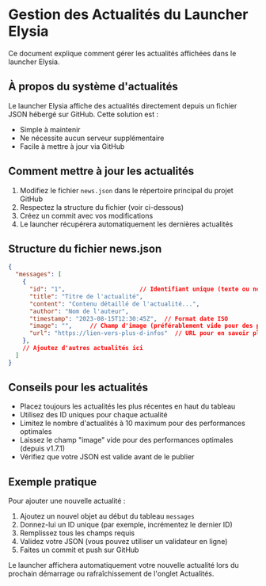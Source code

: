 # Gestion des Actualités du Launcher Elysia

Ce document explique comment gérer les actualités affichées dans le launcher Elysia.

## À propos du système d'actualités

Le launcher Elysia affiche des actualités directement depuis un fichier JSON hébergé sur GitHub. Cette solution est :
- Simple à maintenir
- Ne nécessite aucun serveur supplémentaire
- Facile à mettre à jour via GitHub

## Comment mettre à jour les actualités

1. Modifiez le fichier `news.json` dans le répertoire principal du projet GitHub
2. Respectez la structure du fichier (voir ci-dessous)
3. Créez un commit avec vos modifications
4. Le launcher récupérera automatiquement les dernières actualités

## Structure du fichier news.json

```json
{
  "messages": [
    {
      "id": "1",                     // Identifiant unique (texte ou nombre)
      "title": "Titre de l'actualité",
      "content": "Contenu détaillé de l'actualité...",
      "author": "Nom de l'auteur",
      "timestamp": "2023-08-15T12:30:45Z",  // Format date ISO
      "image": "",     // Champ d'image (préférablement vide pour des performances optimales)
      "url": "https://lien-vers-plus-d-infos"  // URL pour en savoir plus
    },
    // Ajoutez d'autres actualités ici
  ]
}
```

## Conseils pour les actualités

- Placez toujours les actualités les plus récentes en haut du tableau
- Utilisez des ID uniques pour chaque actualité
- Limitez le nombre d'actualités à 10 maximum pour des performances optimales
- Laissez le champ "image" vide pour des performances optimales (depuis v1.7.1)
- Vérifiez que votre JSON est valide avant de le publier

## Exemple pratique

Pour ajouter une nouvelle actualité :

1. Ajoutez un nouvel objet au début du tableau `messages`
2. Donnez-lui un ID unique (par exemple, incrémentez le dernier ID)
3. Remplissez tous les champs requis
4. Validez votre JSON (vous pouvez utiliser un validateur en ligne)
5. Faites un commit et push sur GitHub

Le launcher affichera automatiquement votre nouvelle actualité lors du prochain démarrage ou rafraîchissement de l'onglet Actualités. 